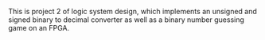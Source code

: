 This is project 2 of logic system design, which implements an unsigned and signed binary to decimal converter as well as a binary number guessing game on an FPGA.
